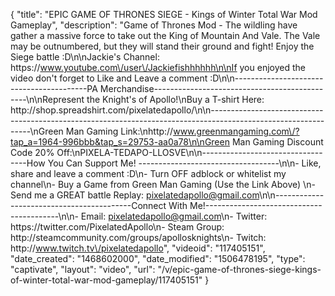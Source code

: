 {
    "title": "EPIC GAME OF THRONES SIEGE - Kings of Winter Total War Mod Gameplay",
    "description": "Game of Thrones Mod - The wildling have gather a massive force to take out the King of Mountain And Vale.  The Vale may be outnumbered, but they will stand their ground and fight!  Enjoy the Siege battle :D\n\nJackie's Channel: https:\/\/www.youtube.com\/user\/Jackiefishhhhhh\n\nIf you enjoyed the video don't forget to Like and Leave a comment :D\n\n-----------------------------------------PA Merchandise----------------------------------------------\n\nRepresent the Knight's of Apollo!\nBuy a T-shirt Here: http:\/\/shop.spreadshirt.com\/pixelatedapollo\/\n\n---------------------------------------------------------------------------------------------------------------\nGreen Man Gaming Link:\nhttp:\/\/www.greenmangaming.com\/?tap_a=1964-996bbb&tap_s=29753-aa0a78\n\nGreen Man Gaming Discount Code 20% Off:\nPIXELA-TEDAPO-LLOSVE\n\n----------------------------------How You Can Support Me! -----------------------------------\n\n- Like, share and leave a comment :D\n- Turn OFF adblock or whitelist my channel\n- Buy a Game from Green Man Gaming (Use the Link Above) \n- Send me a GREAT battle Replay: pixelatedapollo@gmail.com\n\n------------------------------------------Connect With Me!-----------------------------------------\n\n- Email: pixelatedapollo@gmail.com\n- Twitter: https:\/\/twitter.com\/PixelatedApollo\n- Steam Group:  http:\/\/steamcommunity.com\/groups\/apollosknights\n- Twitch: http:\/\/www.twitch.tv\/pixelatedapollo",
    "videoid": "117405151",
    "date_created": "1468602000",
    "date_modified": "1506478195",
    "type": "captivate",
    "layout": "video",
    "url": "\/v\/epic-game-of-thrones-siege-kings-of-winter-total-war-mod-gameplay\/117405151"
}